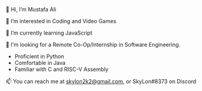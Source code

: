 👋 Hi, I’m Mustafa Ali

👀 I’m interested in Coding and Video Games

🌱 I’m currently learning JavaScript

💼 I'm looking for a Remote Co-Op/Internship in Software Engineering.
- Proficient in Python
- Comfortable in Java
- Familiar with C and RISC-V Assembly

📫 You can reach me at skylon2k2@gmail.com, or SkyLon#8373 on Discord

<!---
skylon2k2/skylon2k2 is a ✨ special ✨ repository because its `README.md` (this file) appears on your GitHub profile.
You can click the Preview link to take a look at your changes.
--->
